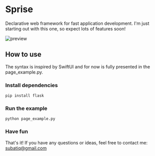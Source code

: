 # Sprise
Declarative web framework for fast application development. I'm just starting out with this one, so expect lots of features soon!

![preview](https://i.imgur.com/o1unkDh.png)

## How to use

The syntax is inspired by SwiftUI and for now is fully presented in the page_example.py.

### Install dependencies

```pip install flask```

### Run the example

```python page_example.py```

### Have fun

That's it! If you have any questions or ideas, feel free to contact me: subatiq@gmail.com

